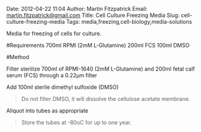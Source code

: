 Date: 2012-04-22 11:04
Author: Martin Fitzpatrick
Email: martin.fitzpatrick@gmail.com
Title: Cell Culture Freezing Media
Slug: cell-culture-freezing-media
Tags: media,freezing,cell-biology,media-solutions

Media for freezing of cells for culture.





#Requirements
700ml RPMI (2mM L-Glutamine)
200ml FCS
100ml DMSO

#Method

Filter sterilize 700ml of RPMI-1640 (2mM L-Glutamine) and 200ml fetal calf serum (FCS) through a 0.22µm filter



Add 100ml sterile dimethyl sulfoxide (DMSO)


>Do not filter DMSO, it will dissolve the cellulose acetate membrane.


Aliquot into tubes as appropriate


>Store the tubes at -80oC for up to one year.






